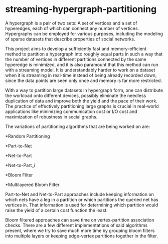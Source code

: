# streaming-hypergraph-partitioning

A hypergraph is a pair of two sets: A set of vertices and a set of hyperedges, each of which can connect any number of vertices. 
Hypergraphs can be employed for various purposes, including the modeling of sparse datasets that describe properties of social networks.

This project aims to develop a sufficiently fast and memory-efficient method to partition a hypergraph into roughly equal parts in such a way that the number of vertices in different 
partitions connected by the same hyperedge is minimized, and it is also paramount that this method can run with a streaming model. 
It is understandably harder to work on a dataset when it is streaming in real-time instead of being already recorded down, since 
the data points are seen only once and memory is far more restricted.

With a way to partition large datasets in hypergraph form, one can distribute the workload onto different devices, 
possibly eliminate the needless duplication of data and improve both the yield and the pace of their work. 
The practice of effectively partitioning large graphs is crucial in real-world applications like minimizing communication cost or I/O cost and maximization of robustness in social graphs.

The variations of partitioning algorithms that are being worked on are:

*Random Partitioning

*Part-to-Net

*Net-to-Part

*Net-to-Part_i

*Bloom Filter

*Multilayered Bloom Filter


Part-to-Net and Net-to-Part approaches include keeping information on which nets have a leg
in a partition or which partitions the queried net has vertices in. That information is used
for determining which partition would raise the yield of a certain cost function the least.

Bloom filtered approaches can save time on vertex-partition association checks. There are 
a few different implementations of said algorithms present, where we try to save much more
time by grouping bloom filters into multiple layers or keeping edge-vertex partitions
together in the filter.
